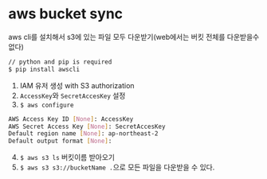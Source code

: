 # aws bucket sync

aws cli를 설치해서 s3에 있는 파일 모두 다운받기(web에서는 버킷 전체를 다운받을수 없다)

```bash
// python and pip is required
$ pip install awscli
```

1. IAM 유저 생성 with S3 authorization
2. `AccessKey`와 `SecretAccesKey` 설정
3. `$ aws configure` 
```bash
AWS Access Key ID [None]: AccessKey
AWS Secret Access Key [None]: SecretAccesKey
Default region name [None]: ap-northeast-2
Default output format [None]: 
```
4. `$ aws s3 ls` 버킷이름 받아오기
5. `$ aws s3 s3://bucketName .`으로 모든 파일을 다운받을 수 있다.
